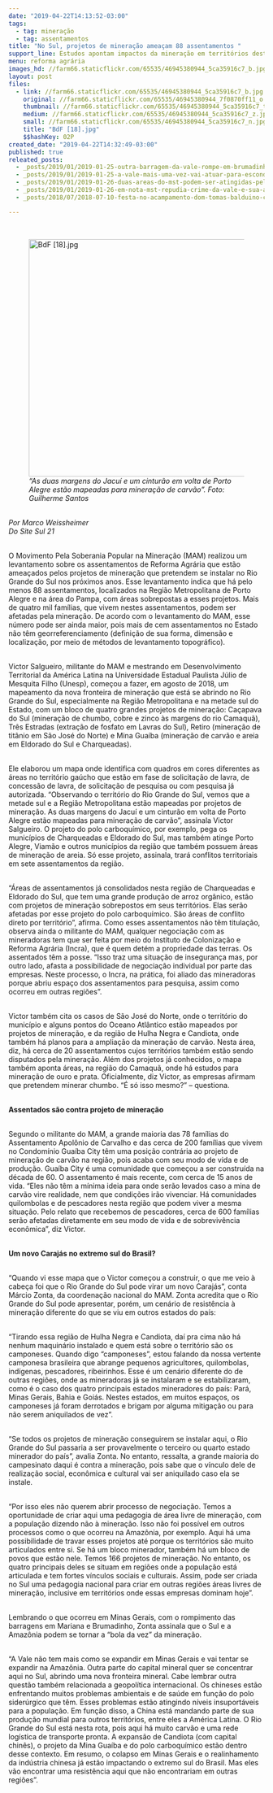 ```yaml
---
date: "2019-04-22T14:13:52-03:00"
tags:
  - tag: mineração
  - tag: assentamentos
title: "No Sul, projetos de mineração ameaçam 88 assentamentos "
support_line: Estudos apontam impactos da mineração em territórios destinados à Reforma Agrária no Rio Grande no Sul
menu: reforma agrária
images_hd: //farm66.staticflickr.com/65535/46945380944_5ca35916c7_b.jpg
layout: post
files:
  - link: //farm66.staticflickr.com/65535/46945380944_5ca35916c7_b.jpg
    original: //farm66.staticflickr.com/65535/46945380944_7f0870ff11_o.jpg
    thumbnail: //farm66.staticflickr.com/65535/46945380944_5ca35916c7_t.jpg
    medium: //farm66.staticflickr.com/65535/46945380944_5ca35916c7_z.jpg
    small: //farm66.staticflickr.com/65535/46945380944_5ca35916c7_n.jpg
    title: "BdF [18].jpg"
    $$hashKey: 02P
created_date: "2019-04-22T14:32:49-03:00"
published: true
releated_posts:
  - _posts/2019/01/2019-01-25-outra-barragem-da-vale-rompe-em-brumadinho-minas-gerais.md
  - _posts/2019/01/2019-01-25-a-vale-mais-uma-vez-vai-atuar-para-esconder-seu-crime-afirma-integrante-do-mab.md
  - _posts/2019/01/2019-01-26-duas-areas-do-mst-podem-ser-atingidas-pelo-novo-crime-da-vale.md
  - _posts/2019/01/2019-01-26-em-nota-mst-repudia-crime-da-vale-e-sua-acao-predatoria-em-minas-gerais.md
  - _posts/2018/07/2018-07-10-festa-no-acampamento-dom-tomas-balduino-comemora-3-anos-de-resistencia-no-parana.md

---
```

<p>&nbsp;</p>

<figure class="image"><img alt="BdF [18].jpg" height="467" src="//farm66.staticflickr.com/65535/46945380944_5ca35916c7_b.jpg" width="700" />
<figcaption><em>&ldquo;As duas margens do Jacu&iacute; e um cintur&atilde;o em volta de Porto Alegre est&atilde;o mapeadas para minera&ccedil;&atilde;o de carv&atilde;o&rdquo;. Foto: Guilherme Santos</em></figcaption>
</figure>

<p><br />
<em>Por Marco Weissheimer<br />
Do Site Sul 21</em><br />
&nbsp;</p>

<p>O Movimento Pela Soberania Popular na Minera&ccedil;&atilde;o (MAM) realizou um levantamento sobre os assentamentos de Reforma Agr&aacute;ria que est&atilde;o amea&ccedil;ados pelos projetos de minera&ccedil;&atilde;o que pretendem se instalar no Rio Grande do Sul nos pr&oacute;ximos anos. Esse levantamento indica que h&aacute; pelo menos 88 assentamentos, localizados na Regi&atilde;o Metropolitana de Porto Alegre e na &aacute;rea do Pampa, com &aacute;reas sobrepostas a esses projetos. Mais de quatro mil fam&iacute;lias, que vivem nestes assentamentos, podem ser afetadas pela minera&ccedil;&atilde;o. De acordo com o levantamento do MAM, esse n&uacute;mero pode ser ainda maior, pois mais de cem assentamentos no Estado n&atilde;o t&ecirc;m georreferenciamento (defini&ccedil;&atilde;o de sua forma, dimens&atilde;o e localiza&ccedil;&atilde;o, por meio de m&eacute;todos de levantamento topogr&aacute;fico).<br />
&nbsp;</p>

<p>Victor Salgueiro, militante do MAM e mestrando em Desenvolvimento Territorial da Am&eacute;rica Latina na Universidade Estadual Paulista J&uacute;lio de Mesquita Filho (Unesp), come&ccedil;ou a fazer, em agosto de 2018, um mapeamento da nova fronteira de minera&ccedil;&atilde;o que est&aacute; se abrindo no Rio Grande do Sul, especialmente na Regi&atilde;o Metropolitana e na metade sul do Estado, com um bloco de quatro grandes projetos de minera&ccedil;&atilde;o: Ca&ccedil;apava do Sul (minera&ccedil;&atilde;o de chumbo, cobre e zinco &agrave;s margens do rio Camaqu&atilde;), Tr&ecirc;s Estradas (extra&ccedil;&atilde;o de fosfato em Lavras do Sul), Retiro (minera&ccedil;&atilde;o de tit&acirc;nio em S&atilde;o Jos&eacute; do Norte) e Mina Gua&iacute;ba (minera&ccedil;&atilde;o de carv&atilde;o e areia em Eldorado do Sul e Charqueadas).<br />
&nbsp;</p>

<p>Ele elaborou um mapa onde identifica com quadros em cores diferentes as &aacute;reas no territ&oacute;rio ga&uacute;cho que est&atilde;o em fase de solicita&ccedil;&atilde;o de lavra, de concess&atilde;o de lavra, de solicita&ccedil;&atilde;o de pesquisa ou com pesquisa j&aacute; autorizada. &ldquo;Observando o territ&oacute;rio do Rio Grande do Sul, vemos que a metade sul e a Regi&atilde;o Metropolitana est&atilde;o mapeadas por projetos de minera&ccedil;&atilde;o. As duas margens do Jacu&iacute; e um cintur&atilde;o em volta de Porto Alegre est&atilde;o mapeadas para minera&ccedil;&atilde;o de carv&atilde;o&rdquo;, assinala Victor Salgueiro. O projeto do polo carboqu&iacute;mico, por exemplo, pega os munic&iacute;pios de Charqueadas e Eldorado do Sul, mas tamb&eacute;m atinge Porto Alegre, Viam&atilde;o e outros munic&iacute;pios da regi&atilde;o que tamb&eacute;m possuem &aacute;reas de minera&ccedil;&atilde;o de areia. S&oacute; esse projeto, assinala, trar&aacute; conflitos territoriais em sete assentamentos da regi&atilde;o.<br />
&nbsp;</p>

<p>&ldquo;&Aacute;reas de assentamentos j&aacute; consolidados nesta regi&atilde;o de Charqueadas e Eldorado do Sul, que tem uma grande produ&ccedil;&atilde;o de arroz org&acirc;nico, est&atilde;o com projetos de minera&ccedil;&atilde;o sobrepostos em seus territ&oacute;rios. Elas ser&atilde;o afetadas por esse projeto do polo carboqu&iacute;mico. S&atilde;o &aacute;reas de conflito direto por territ&oacute;rio&rdquo;, afirma. Como esses assentamentos n&atilde;o t&ecirc;m titula&ccedil;&atilde;o, observa ainda o militante do MAM, qualquer negocia&ccedil;&atilde;o com as mineradoras tem que ser feita por meio do Instituto de Coloniza&ccedil;&atilde;o e Reforma Agr&aacute;ria (Incra), que &eacute; quem det&eacute;m a propriedade das terras. Os assentados t&ecirc;m a posse. &ldquo;Isso traz uma situa&ccedil;&atilde;o de inseguran&ccedil;a mas, por outro lado, afasta a possibilidade de negocia&ccedil;&atilde;o individual por parte das empresas. Neste processo, o Incra, na pr&aacute;tica, foi aliado das mineradoras porque abriu espa&ccedil;o dos assentamentos para pesquisa, assim como ocorreu em outras regi&otilde;es&rdquo;.</p>

<p><br />
Victor tamb&eacute;m cita os casos de S&atilde;o Jos&eacute; do Norte, onde o territ&oacute;rio do munic&iacute;pio e alguns pontos do Oceano Atl&acirc;ntico est&atilde;o mapeados por projetos de minera&ccedil;&atilde;o, e da regi&atilde;o de Hulha Negra e Candiota, onde tamb&eacute;m h&aacute; planos para a amplia&ccedil;&atilde;o da minera&ccedil;&atilde;o de carv&atilde;o. Nesta &aacute;rea, diz, h&aacute; cerca de 20 assentamentos cujos territ&oacute;rios tamb&eacute;m est&atilde;o sendo disputados pela minera&ccedil;&atilde;o. Al&eacute;m dos projetos j&aacute; conhecidos, o mapa tamb&eacute;m aponta &aacute;reas, na regi&atilde;o do Camaqu&atilde;, onde h&aacute; estudos para minera&ccedil;&atilde;o de ouro e prata. Oficialmente, diz Victor, as empresas afirmam que pretendem minerar chumbo. &ldquo;&Eacute; s&oacute; isso mesmo?&rdquo; &ndash; questiona.<br />
&nbsp;</p>

<p><strong>Assentados s&atilde;o contra projeto de minera&ccedil;&atilde;o</strong><br />
&nbsp;</p>

<p>Segundo o militante do MAM, a grande maioria das 78 fam&iacute;lias do Assentamento Apol&ocirc;nio de Carvalho e das cerca de 200 fam&iacute;lias que vivem no Condom&iacute;nio Gua&iacute;ba City t&ecirc;m uma posi&ccedil;&atilde;o contr&aacute;ria ao projeto de minera&ccedil;&atilde;o de carv&atilde;o na regi&atilde;o, pois acaba com seu modo de vida e de produ&ccedil;&atilde;o. Gua&iacute;ba City &eacute; uma comunidade que come&ccedil;ou a ser constru&iacute;da na d&eacute;cada de 60. O assentamento &eacute; mais recente, com cerca de 15 anos de vida. &ldquo;Eles n&atilde;o t&ecirc;m a m&iacute;nima ideia para onde ser&atilde;o levados caso a mina de carv&atilde;o vire realidade, nem que condi&ccedil;&otilde;es ir&atilde;o vivenciar. H&aacute; comunidades quilombolas e de pescadores nesta regi&atilde;o que podem viver a mesma situa&ccedil;&atilde;o. Pelo relato que recebemos de pescadores, cerca de 600 fam&iacute;lias ser&atilde;o afetadas diretamente em seu modo de vida e de sobreviv&ecirc;ncia econ&ocirc;mica&rdquo;, diz Victor.<br />
&nbsp;</p>

<p><strong>Um novo Caraj&aacute;s no extremo sul do Brasil?</strong><br />
&nbsp;</p>

<p>&ldquo;Quando vi esse mapa que o Victor come&ccedil;ou a construir, o que me veio &agrave; cabe&ccedil;a foi que o Rio Grande do Sul pode virar um novo Caraj&aacute;s&rdquo;, conta M&aacute;rcio Zonta, da coordena&ccedil;&atilde;o nacional do MAM. Zonta acredita que o Rio Grande do Sul pode apresentar, por&eacute;m, um cen&aacute;rio de resist&ecirc;ncia &agrave; minera&ccedil;&atilde;o diferente do que se viu em outros estados do pa&iacute;s:<br />
&nbsp;</p>

<p>&ldquo;Tirando essa regi&atilde;o de Hulha Negra e Candiota, da&iacute; pra cima n&atilde;o h&aacute; nenhum maquin&aacute;rio instalado e quem est&aacute; sobre o territ&oacute;rio s&atilde;o os camponeses. Quando digo &ldquo;camponeses&rdquo;, estou falando da nossa vertente camponesa brasileira que abrange pequenos agricultores, quilombolas, ind&iacute;genas, pescadores, ribeirinhos. Esse &eacute; um cen&aacute;rio diferente do de outras regi&otilde;es, onde as mineradoras j&aacute; se instalaram e se estabilizaram, como &eacute; o caso dos quatro principais estados mineradores do pa&iacute;s: Par&aacute;, Minas Gerais, Bahia e Goi&aacute;s. Nestes estados, em muitos espa&ccedil;os, os camponeses j&aacute; foram derrotados e brigam por alguma mitiga&ccedil;&atilde;o ou para n&atilde;o serem aniquilados de vez&rdquo;.<br />
&nbsp;</p>

<p>&ldquo;Se todos os projetos de minera&ccedil;&atilde;o conseguirem se instalar aqui, o Rio Grande do Sul passaria a ser provavelmente o terceiro ou quarto estado minerador do pa&iacute;s&rdquo;, avalia Zonta. No entanto, ressalta, a grande maioria do campesinato daqui &eacute; contra a minera&ccedil;&atilde;o, pois sabe que o v&iacute;nculo dele de realiza&ccedil;&atilde;o social, econ&ocirc;mica e cultural vai ser aniquilado caso ela se instale.<br />
&nbsp;</p>

<p>&ldquo;Por isso eles n&atilde;o querem abrir processo de negocia&ccedil;&atilde;o. Temos a oportunidade de criar aqui uma pedagogia de &aacute;rea livre de minera&ccedil;&atilde;o, com a popula&ccedil;&atilde;o dizendo n&atilde;o &agrave; minera&ccedil;&atilde;o. Isso n&atilde;o foi poss&iacute;vel em outros processos como o que ocorreu na Amaz&ocirc;nia, por exemplo. Aqui h&aacute; uma possibilidade de travar esses projetos at&eacute; porque os territ&oacute;rios s&atilde;o muito articulados entre si. Se h&aacute; um bloco minerador, tamb&eacute;m h&aacute; um bloco de povos que est&atilde;o nele. Temos 166 projetos de minera&ccedil;&atilde;o. No entanto, os quatro principais deles se situam em regi&otilde;es onde a popula&ccedil;&atilde;o est&aacute; articulada e tem fortes v&iacute;nculos sociais e culturais. Assim, pode ser criada no Sul uma pedagogia nacional para criar em outras regi&otilde;es &aacute;reas livres de minera&ccedil;&atilde;o, inclusive em territ&oacute;rios onde essas empresas dominam hoje&rdquo;.<br />
&nbsp;</p>

<p>Lembrando o que ocorreu em Minas Gerais, com o rompimento das barragens em Mariana e Brumadinho, Zonta assinala que o Sul e a Amaz&ocirc;nia podem se tornar a &ldquo;bola da vez&rdquo; da minera&ccedil;&atilde;o.<br />
&nbsp;</p>

<p>&ldquo;A Vale n&atilde;o tem mais como se expandir em Minas Gerais e vai tentar se expandir na Amaz&ocirc;nia. Outra parte do capital mineral quer se concentrar aqui no Sul, abrindo uma nova fronteira mineral. Cabe lembrar outra quest&atilde;o tamb&eacute;m relacionada a geopol&iacute;tica internacional. Os chineses est&atilde;o enfrentando muitos problemas ambientais e de sa&uacute;de em fun&ccedil;&atilde;o do polo sider&uacute;rgico que t&ecirc;m. Esses problemas est&atilde;o atingindo n&iacute;veis insuport&aacute;veis para a popula&ccedil;&atilde;o. Em fun&ccedil;&atilde;o disso, a China est&aacute; mandando parte de sua produ&ccedil;&atilde;o mundial para outros territ&oacute;rios, entre eles a Am&eacute;rica Latina. O Rio Grande do Sul est&aacute; nesta rota, pois aqui h&aacute; muito carv&atilde;o e uma rede log&iacute;stica de transporte pronta. A expans&atilde;o de Candiota (com capital chin&ecirc;s), o projeto da Mina Gua&iacute;ba e do polo carboqu&iacute;mico est&atilde;o dentro desse contexto. Em resumo, o colapso em Minas Gerais e o realinhamento da ind&uacute;stria chinesa j&aacute; est&atilde;o impactando o extremo sul do Brasil. Mas eles v&atilde;o encontrar uma resist&ecirc;ncia aqui que n&atilde;o encontrariam em outras regi&otilde;es&rdquo;.<br />
&nbsp;</p>

<p>&nbsp;</p>
